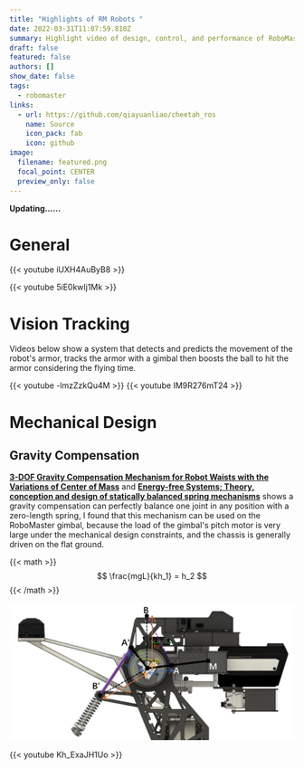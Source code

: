```yaml
---
title: "Highlights of RM Robots "
date: 2022-03-31T11:07:59.810Z
summary: Highlight video of design, control, and performance of RoboMaster robots
draft: false
featured: false
authors: []
show_date: false
tags:
  - robomaster
links:
  - url: https://github.com/qiayuanliao/cheetah_ros
    name: Source
    icon_pack: fab
    icon: github
image:
  filename: featured.png
  focal_point: CENTER
  preview_only: false
---
```

**Updating......**

# General

{{< youtube iUXH4AuByB8 >}}

{{< youtube 5iE0kwIj1Mk >}}

# Vision Tracking

Videos below show a system that detects and predicts the movement of the robot's armor, tracks the armor with a gimbal then boosts the ball to hit the armor considering the flying time.

{{< youtube -lmzZzkQu4M >}}
{{< youtube IM9R276mT24 >}}

# Mechanical Design

## Gravity Compensation

**[3-DOF Gravity Compensation Mechanism for Robot Waists with the Variations of Center of Mass](https://ieeexplore.ieee.org/document/8968046)** and 
**[Energy-free Systems; Theory, conception and design of statically balanced spring mechanisms](https://www.researchgate.net/publication/280922819_Energy-free_Systems_Theory_conception_and_design_of_statically_balanced_spring_mechanisms)**
shows a gravity compensation can perfectly balance one joint in any position with a zero-length spring, I found that this mechanism can be used on the RoboMaster gimbal, because the load of the gimbal's pitch motor is very large under the mechanical design constraints, and the chassis is generally driven on the flat ground.

{{< math >}}
$$
\frac{mgL}{kh_1} = h_2
$$
{{< /math >}}

![](gimbal.jpg "Design parameters of gimbal pitch axis")

{{< youtube Kh_ExaJH1Uo >}}